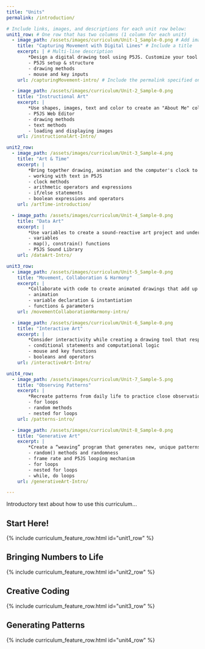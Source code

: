 ```yaml
---
title: "Units"
permalink: /introduction/

# Include links, images, and descriptions for each unit row below:
unit1_row: # One row that has two columns (1 column for each unit)
  - image_path: /assets/images/curriculum/Unit-1_Sample-0.png # Add image in /assets/images and link it here
    title: "Capturing Movement with Digital Lines" # Include a title
    excerpt: | # Multi-line description
        *Design a digital drawing tool using P5JS. Customize your tool to express unique qualities of line and composition!* 
        - P5JS setup & structure
        - drawing methods
        - mouse and key inputs
    url: /capturingMovement-intro/ # Include the permalink specified on the unit's page

  - image_path: /assets/images/curriculum/Unit-2_Sample-0.png
    title: "Instructional Art"
    excerpt: |
        *Use shapes, images, text and color to create an "About Me" collage to create a self-portrait and explore the P5JS editor and its many features.* 
        - P5JS Web Editor
        - drawing methods
        - text methods
        - loading and displaying images
    url: /instructionalArt-Intro/

unit2_row:
  - image_path: /assets/images/curriculum/Unit-3_Sample-4.png
    title: "Art & Time"
    excerpt: |
        *Bring together drawing, animation and the computer's clock to engage with **time** as an artistic concept and design your own clock!*
        - working with text in P5JS
        - clock methods
        - arithmetic operators and expressions
        - if/else statements
        - boolean expressions and operators
    url: /artTime-introduction/

  - image_path: /assets/images/curriculum/Unit-4_Sample-0.png
    title: "Data Art"
    excerpt: |
        *Use variables to create a sound-reactive art project and understand the way data can feed into inputs and outputs/*
        - variables
        - map(), constrain() functions
        - P5JS Sound Library
    url: /dataArt-Intro/

unit3_row:
  - image_path: /assets/images/curriculum/Unit-5_Sample-0.png
    title: "Movement, Collaboration & Harmony"
    excerpt: |
        *Collaborate with code to create animated drawings that add up to more than the sum of their parts.*
        - animation
        - variable declaration & instantiation
        - functions & parameters
    url: /movementCollaborationHarmony-intro/

  - image_path: /assets/images/curriculum/Unit-6_Sample-0.png
    title: "Interactive Art"
    excerpt: |
        *Consider interactivity while creating a drawing tool that responds to user inputs.*
        - conditional statements and computational logic
        - mouse and key functions
        - booleans and operators
    url: /interactiveArt-Intro/

unit4_row:
  - image_path: /assets/images/curriculum/Unit-7_Sample-5.png
    title: "Observing Patterns"
    excerpt: |
        *Recreate patterns from daily life to practice close observation and iteration.*
        - for loops
        - random methods
        - nested for loops
    url: /patterns-intro/

  - image_path: /assets/images/curriculum/Unit-8_Sample-0.png
    title: "Generative Art"
    excerpt: |
        *Create a “weaving” program that generates new, unique patterns based on programmatic randomness.*
        - random() methods and randomness
        - frame rate and P5JS looping mechanism
        - for loops
        - nested for loops
        - while, do loops
    url: /generativeArt-Intro/

---
```


Introductory text about how to use this curriculum...

## Start Here!

{% include curriculum_feature_row.html id="unit1_row" %}

## Bringing Numbers to Life

{% include curriculum_feature_row.html id="unit2_row" %}

## Creative Coding

{% include curriculum_feature_row.html id="unit3_row" %}

## Generating Patterns

{% include curriculum_feature_row.html id="unit4_row" %}
